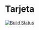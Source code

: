 # Tarjeta
[![Build Status](https://travis-ci.org/NicoFiderio/TarjetaColectivo.png?branch=master)](https://travis-ci.org/NicoFiderio/TarjetaColectivo)
